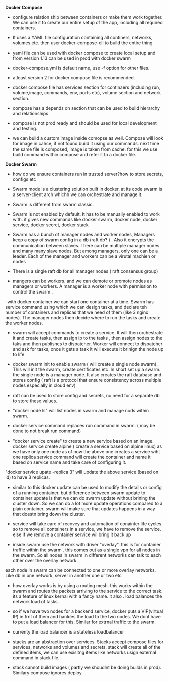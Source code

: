 
**Docker Compose**
- configure relation ship between containers or make them work together. We can use it to create our entire setup of the app, including all required containers. 

- It uses a YAML file configuration containing all continers, networks, volumes etc. then user docker-compose-cli to build the entire thing

- yaml file can be used with docker compose to create local setup and from version 1.13 can be used in prod with docker swarm

- docker-compose.yml is default name, use -f option for other files.

- atleast version 2 for docker compose file is recommended. 

- docker compose file has services section for continaers (including run, volume,image, commands, env, ports etc), volume section and network section.

- compose has a depends on section that can be used to build hierarchy and relationships

- compose is not prod ready and should be used for local development and testing.

- we can build a custom image inside comopse as well. Compose will look for image in cahce, if not found build it using our commands. next time the same file is composed, image is taken from cache.
for this we use build command within compose and refer it to a docker file.

**Docker Swarm**

- how do we ensure containers run in trusted server?how to store secrets, configs etc

- Swarm mode is a clustering solution built in docker. at its code swarm is a server-client arch whichh we can orchestrate and manage it.

- Swarm is different from swarm classic. 

- Swarm is not enabled by default. It has to be manually enabled to work with. it gives new commands like docker swarm, docker node, docker service, docker secret, docker stack

- Swarm has a bunch of manager nodes and worker nodes, Managers keep a copy of swarm config in a db (raft db? ) . Also it encrypts the communication between slaves. There can be multiple manager nodes and many many slave nodes. But among managers, only one can be a leader. Each of the manager and workers can be a virutal machien or nodes

- There is a single raft db for all manager nodes ( raft consensus group)

- mangers can be workers. and we can demote or promote nodes as managers or workers. A manager is a worker node with permission to control the swarm .

-with docker container we can start one container at a time. Swarm has service command using which we can design tasks, and declare teh number of containers and replicas that we need of them (like 3 nginx nodes). The manager nodes then decide where to run the tasks and create the worker nodes.

- swarm will accept commands to create a service. It will then orchestrate it and create tasks, then assign ip to the tasks , then assign nodes to the taks and then publishes to dispatcher.
Worker will connect to dispatcher and ask for tasks, once it gets a task it will execute it brinign the node up to life 

- docker swarm init to enable swarm ( will create a single node swarm). This will init the swarm, create certificates etc .In short set up a swarm. the single node is a manager node. It also creates the raft database and stores config ( raft is a protocol that ensure consistency across multiple nodes especially in cloud env)

- raft can be used to store config and secrets, no need for a separate db to store these values. 

- "docker node ls" will list nodes in swarm and manage nods within swarm.

- docker service command replaces run command in swarm. ( may be done to not break run command)

- "docker service create" to create a new service based on an image. 
docker service create alpine ( create a service based on alpine linux)
as we have only one node as of now the above one creates a service wiht one replica
service command will create the container and name it based on service name and take care of configuring it.

"docker service upate <service id> -replica 3" will update the above service (based on id) to have 3 replicas. 
  
- similar to this docker update can be used to modify the details or config of a running container. but difference between swarm update to container update is that we can do swarm update without brining the cluster down. So we can do a lot more update operations compared to a plain container. swarm will make sure that updates happens in a way that doestn bring down the cluster.

- service will take care of recovey and automation of conainter life cycles. so to remove all containers in a service, we have to remove the service. else if we remove a container service wil bring it back up

- inside swarm use the network with driver "overlay". this is for container traffic within the swarm . this comes out as a single vpn for all nodes in the swarm. So all nodes in swarm in different networks can talk to each other over the overlay network. 

each node in swarm can be connected to one or more overlay networks. Like db in one network, server in another one or two etc

- how overlay works is by using a routing mesh. this works within the swarm and routes the packets arriving to the service to the correct task. its a feature of linux kernal with a fancy name.
it also . load balances the network load of tasks.

- so if we have two nodes for a backend service, docker puts a VIP(virtual IP) in frnt of them and hanldes the load to the two nodes. We dont have to put a load balancer for this. Similar for extrnal traffic to the swarm.

- currenty the load balancer is a stateless loadbalancer

- stacks are an abstraction over services. Stacks accept compose files for services, networks and volumes and secrets.
stack will create all of the defined items, we can use exisitng items like networks usign external command in stack file. 

- stack cannot build images ( partly we shoudlnt be doing builds in prod). Similary compose ignores deploy. 










